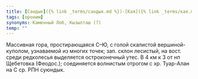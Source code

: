 ```yaml
---
title: [Сандык]({% link _terms/сандык.md %})-[Кая]({% link _terms/кая.md %}) II
tags: [ороним]
synonyms: Каменный Лоб, Кызылташ (?)
temp: ""
---
```


Массивная гора, простирающаяся С–Ю, с голой скалистой вершиной-куполом,
узнаваемой из многих точек; зап. склон лесистый, на вост. среди редколесья
выделяется остроконечный утес. В 4 км к З от нп Щебетовка (Феодос.); соединяется
волнистым отрогом с хр. Туар-Алан на С ср. РПН суюндык.
